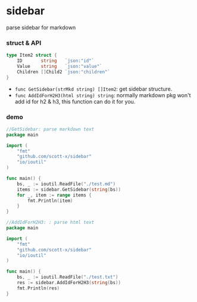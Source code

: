 # sidebar

parse sidebar for markdown

### struct & API

```go
type Item2 struct {
	ID       string   `json:"id"`
	Value    string   `json:"value"`
	Children []Child2 `json:"children"`
}
```
- `func GetSidebar(strMkd string) []Item2`:  get sidebar structure.
- `func AddIdForH2H3(html string) string`: normally markdown pkg won't add id for h2 & h3, this function can do it for you.

### demo

```go
//GetSidebar: parse markdown text
package main

import (
	"fmt"
	"github.com/scott-x/sidebar"
	"io/ioutil"
)

func main() {
	bs, _ := ioutil.ReadFile("./test.md")
	items := sidebar.GetSidebar(string(bs))
	for _, item := range items {
		fmt.Println(item)
	}
}
```

```go
//AddIdForH2H3: : parse html text
package main

import (
	"fmt"
	"github.com/scott-x/sidebar"
	"io/ioutil"
)

func main() {
	bs, _ := ioutil.ReadFile("./test.txt")
	res := sidebar.AddIdForH2H3(string(bs))
	fmt.Println(res)
}
```